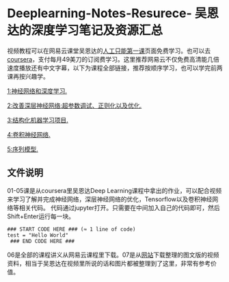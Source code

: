 # Deeplearning-Notes-Resurece- 吴恩达的深度学习笔记及资源汇总

视频教程可以在网易云课堂吴恩达的[人工只能第一课](https://mooc.study.163.com/smartSpec/detail/1001319001.htm)页面免费学习。也可以去[coursera](https://www.coursera.org/specializations/deep-learning)，支付每月49美刀的订阅费学习。这里推荐网易云不仅免费高清能几倍速度播放还有中文字幕，以下为课程全部链接，推荐按顺序学习，也可以学完前两课再按兴趣学。

[1:神经网络和深度学习.](https://mooc.study.163.com/learn/2001281002?tid=2001392029#/learn/content)

[2:改善深层神经网络:超参数调试、正则化以及优化.](https://mooc.study.163.com/learn/2001281003?tid=2001391036#/learn/content)

[3:结构化机器学习项目.](https://mooc.study.163.com/learn/2001280004?tid=2001391037#/learn/content)

[4:卷积神经网络.](https://mooc.study.163.com/learn/2001281004?tid=2001392030#/learn/content)

[5:序列模型.](https://mooc.study.163.com/learn/2001280005?tid=2001391038#/learn/content)

 
## 文件说明
01-05课是从coursera里吴恩达Deep Learning课程中拿出的作业，可以配合视频来学习了解并完成神经网络，深层神经网络的优化，Tensorflow以及卷积神经网络等相关代码。
代码通过jupyter打开。只需要在中间加入自己的代码即可，然后Shift+Enter运行每一块。
```
### START CODE HERE ### (≈ 1 line of code)
test = "Hello World"
 ### END CODE HERE ###
```

06是全部的课程讲义从网易云课程里下载。07是从[网站](http://www.ai-start.com/dl2017/)下载整理的图文版的视频资料，相当于吴恩达在视频里所说的话和图片都被整理到了这里，非常有参考价值。

